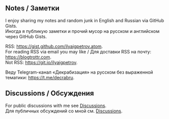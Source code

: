## Notes / Заметки

I enjoy sharing my notes and random junk in English and Russian via GitHub Gists.  
Иногда я публикую заметки и прочий мусор на русском и английском через GitHub Gists.

RSS: <https://gist.github.com/ilyaigpetrov.atom>.  
For reading RSS via email you may like / Для доставки RSS на почту: <https://blogtrottr.com>.  
Not RSS: <https://git.io/ilyaigpetrov>.  

Веду Telegram-канал «Декрабизация» на русском без выраженной тематики: <https://t.me/decrabru>.

## Discussions / Обсуждения

For public discussions with me see [Discussions].  
Для публичных обсуждений со мной см. [Discussions].

[Discussions]: https://github.com/ilyaigpetrov/ilyaigpetrov/discussions
